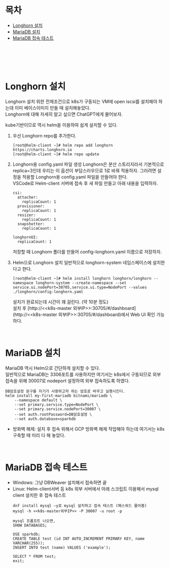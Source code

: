 # 목차
- [Longhorn 설치](#Longhorn-설치)
- [MariaDB 설치](#MariaDB-설치)
- [MariaDB 접속 테스트](#MariaDB-접속-테스트)

<br><br><br><br>

# Longhorn 설치
Longhorn 설치 위한 전제조건으로 k8s가 구동되는 VM에 open iscsi를 설치해야 하는데 이미 베이스이미지 만들 때 설치해놓았다.<br>
Longhorn에 대해 자세히 알고 싶으면 ChatGPT에게 물어보자.

kube기반이므로 역시 helm을 이용하여 쉽게 설치할 수 있다.
1) 우선 Longhorn repo를 추가한다.
    ```shell
    [root@helm-client ~]# helm repo add longhorn https://charts.longhorn.io
    [root@helm-client ~]# helm repo update
    ```

3) Longhorn용 config.yaml 파일 생성
    Longhorn은 분산 스토리지라서 기본적으로 replica=3인데 우리는 이 옵션이 부담스러우므로 1로 바꿔 적용하자.
    그러려면 설정을 적용할 Longhorn용 config.yaml 파일을 만들어야 한다.<br>
    VSCode로 Helm-client 서버에 접속 후 새 파일 만들고 아래 내용을 입력하자.
    ```shell
    csi:
      attacher:
        replicaCount: 1
      provisioner:
        replicaCount: 1
      resizer:
        replicaCount: 1
      snapshotter:
        replicaCount: 1
    
    longhornUI:
      replicaCount: 1
    ```
    저장할 때 Longhorn 폴더를 만들어 config-longhorn.yaml 이름으로 저장하자.

4) Helm으로 Longhorn 설치
   일반적으로 longhorn-system 네임스페이스에 설치한다고 한다.
   ```shell
   [root@helm-client ~]# helm install longhorn longhorn/longhorn --namespace longhorn-system --create-namespace --set service.ui.nodePort=30705,service.ui.type=NodePort --values ./longhorn/config-longhorn.yaml
   ```
    설치가 완료되는데 시간이 꽤 걸린다. (약 10분 정도)<br>
    설치 후 [http://<<k8s-master 외부IP>>:30705/#/dashboard](http://<<k8s-master 외부IP>>:30705/#/dashboard)에서 Web UI 확인 가능하다.

<br>

# MariaDB 설치
MariaDB 역시 Helm으로 간단하게 설치할 수 있다. <br>
일반적으로 MariaDB는 3306포트를 사용하지만 여기서는 k8s에서 구동되므로 외부 접속을 위해 30007로 nodeport 설정하여 외부 접속하도록 하였다.<br>

```shell
DB암호설정 문구를 자기가 사용하고자 하는 암호로 바꾸고 실행시킨다.
helm install my-first-mariadb bitnami/mariadb \
    --namespace default \
    --set primary.service.type=NodePort \
    --set primary.service.nodePort=30007 \
    --set auth.rootPassword=DB암호설정 \
    --set auth.database=sparkdb
```
- 방화벽 해제: 설치 후 접속 위해서 GCP 방화벽 해제 작업해야 하는데 여기서는 k8s 구축할 때 미리 다 해 놓았다.

<br>

# MariaDB 접속 테스트
  - Windows: 그냥 DBWeaver 설치해서 접속하면 끝
  - Linux: Helm-client서버 등 k8s 외부 서버에서 아래 스크립트 이용해서 mysql client 설치한 후 접속 테스트
    ```shell
    dnf install mysql –y로 mysql 설치하고 접속 테스트 (패스워드 물어봄)
    mysql -h <<k8s-master외부IP>> -P 30007 -u root -p
    
    mysql 프롬프트 나오면,
    SHOW DATABASES;
    
    USE sparkdb;
    CREATE TABLE test (id INT AUTO_INCREMENT PRIMARY KEY, name VARCHAR(255));
    INSERT INTO test (name) VALUES ('example');
    
    SELECT * FROM test;
    exit;
    ```

